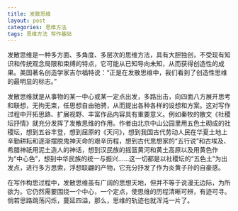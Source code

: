```yaml
---
title: 发散思维
layout: post
categories: 思维方法
tags: 思维方法 写作基础
---
```


发散思维是一种多方面、多角度、多层次的思维方法，具有大胆独创，不受现有知识和传统观念局限和束缚的特点，它可能从已知导向未知，从而获得创造性的成果。美国著名创造学家吉尔福特说：“正是在发散思维中，我们看到了创造性思维的最明显的标志。”

发散思维就是从事物的某一中心或某一定点出发，多路出击，向四面八方展开思考和联想，无拘无束，任思想自由驰骋，从而提出各种各样的设想和方案。这对写作过程中开拓思路、扩展视野、丰富作品内容具有重要意义。例如秦牧的散文《社稷坛抒情》就充分发挥了发散思维的作用。作者由北京中山公园里用五色土砌成的社稷坛，想到五谷丰登，想到屈原的《天问》，想到我国古代劳动人民在华夏土地上辛勤耕耘和逐渐摆脱鬼神天命的艰辛历程，想到古代思想家的“五行说”和古埃及、希腊神祇用泥土造人的神话，想到汉民族的摇篮黄河和黄土高原以及用黄色作为“中心色”，想到中华民族的统一与振兴……这一切都是以社稷坛的“五色土”为出发点，进行多方思索，浮想联翩的产物，它充分抒发了作为炎黄子孙的自豪感。

在写作构思过程中，发散思维虽有广阔的思想天地，但并不等于说漫无边际，为所欲为。它仍然需要围绕一个中心，一个定点，使思维的历程清晰可辨，有迹可寻。倘若思路跳荡闪烁，蔓延四溢，那么，思维的轨迹也就浑沌一片了。 